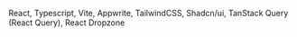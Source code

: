 React, Typescript, Vite, Appwrite, TailwindCSS, Shadcn/ui, TanStack Query (React Query), React Dropzone

